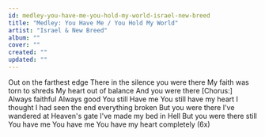 ```yaml
---
id: medley-you-have-me-you-hold-my-world-israel-new-breed
title: "Medley: You Have Me / You Hold My World"
artist: "Israel & New Breed"
album: ""
cover: ""
created: ""
updated: ""
---
```


Out on the farthest edge
There in the silence you were there
My faith was torn to shreds
My heart out of balance
And you were there
[Chorus:]
Always faithful
Always good
You still
Have me
You still have my heart
I thought I had seen the end everything broken
But you were there
I've wandered at Heaven's gate
I've made my bed in Hell
But you were there still
You have me
You have me
You have my heart completely (6x)
